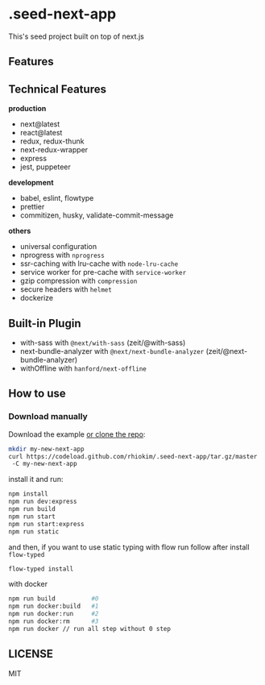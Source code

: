 # .seed-next-app

This's seed project built on top of next.js

## Features

## Technical Features

**production**

* next@latest
* react@latest
* redux, redux-thunk
* next-redux-wrapper
* express
* jest, puppeteer

**development**

* babel, eslint, flowtype
* prettier
* commitizen, husky, validate-commit-message

**others**

* universal configuration
* nprogress with `nprogress`
* ssr-caching with lru-cache with `node-lru-cache`
* service worker for pre-cache with `service-worker`
* gzip compression with `compression`
* secure headers with `helmet`
* dockerize

## Built-in Plugin

* with-sass with `@next/with-sass` (zeit/@with-sass)
* next-bundle-analyzer with `@next/next-bundle-analyzer` (zeit/@next-bundle-analyzer)
* withOffline with `hanford/next-offline`

## How to use

### Download manually

Download the example [or clone the repo](https://github.com/rhiokim/.seed-next-app):

```bash
mkdir my-new-next-app
curl https://codeload.github.com/rhiokim/.seed-next-app/tar.gz/master | tar -xz --strip=1
 -C my-new-next-app
```

install it and run:

```bash
npm install
npm run dev:express
npm run build
npm run start
npm run start:express
npm run static
```

and then, if you want to use static typing with flow run follow after install `flow-typed`

```bash
flow-typed install
```

with docker

```bash
npm run build          #0
npm run docker:build   #1
npm run docker:run     #2
npm run docker:rm      #3
npm run docker // run all step without 0 step
```

## LICENSE

MIT
